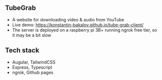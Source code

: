 ## TubeGrab

- A website for downloading video & audio from YouTube
- Live demo: https://konstantin-bakalov.github.io/tube-grab-client/
- The server is deployed on a raspberry pi 3B+ running ngrok free tier, so it may be a bit slow

## Tech stack

- Augular, TailwindCSS
- Express, Typescript
- ngrok, Github pages
